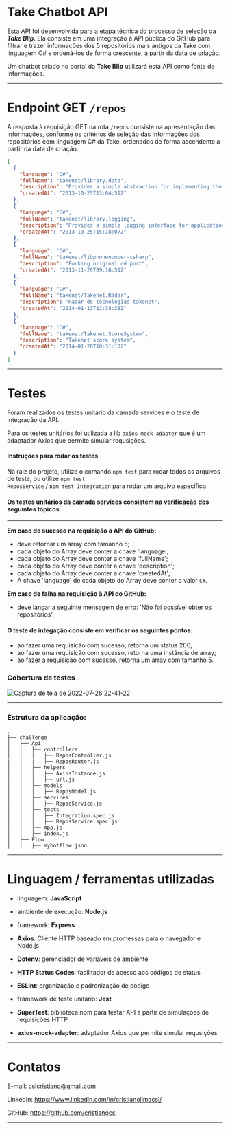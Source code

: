# Take Chatbot API

Esta API foi desenvolvida para a etapa técnica do processo de seleção da _**Take Blip**_. Ela consiste em uma integração à API pública do GitHub para filtrar e trazer informações dos 5 repositórios mais antigos da Take com linguagem C# e ordená-los de forma crescente, a partir da data de criação.

Um chatbot criado no portal da **Take Blip** utilizará esta API como fonte de informações.

------------

# Endpoint GET <code>/repos</code>

A resposta à requisição GET na rota <code>/repos</code> consiste na apresentação das informações, conforme os critérios de seleção das informações dos repositórios com linguagem C# da Take, ordenados de forma ascendente a partir da data de criação.

```json
[
  {
    "language": "C#",
    "fullName": "takenet/library.data",
    "description": "Provides a simple abstraction for implementing the repository and unit of work patterns for data-enabled applications",
    "createdAt": "2013-10-25T13:04:51Z"
  },
  {
    "language": "C#",
    "fullName": "takenet/library.logging",
    "description": "Provides a simple logging interface for applications and some basic implementations of this interface",
    "createdAt": "2013-10-25T15:18:07Z"
  },
  {
    "language": "C#",
    "fullName": "takenet/libphonenumber-csharp",
    "description": "Forking original c# port",
    "createdAt": "2013-11-29T09:16:51Z"
  },
  {
    "language": "C#",
    "fullName": "takenet/Takenet.Radar",
    "description": "Radar de tecnologias takenet",
    "createdAt": "2014-01-13T11:38:38Z"
  },
  {
    "language": "C#",
    "fullName": "takenet/Takenet.ScoreSystem",
    "description": "Takenet score system",
    "createdAt": "2014-01-28T10:31:10Z"
  }
]
```

------------

# Testes

Foram realizados os testes unitário da camada services e o teste de integração da API.

Para os testes unitários foi utilizada a lib <code>axios-mock-adapter</code> que é um adaptador Axios que permite simular requsições.

#### Instruções para rodar os testes

Na raiz do projeto, utilize o comando <code>npm test</code> para rodar todos os arquivos de teste, ou utilize <code>npm test ReposService</code> / <code>npm test Integration</code> para rodar um arquivo específico.

#### **Os testes unitários da camada services consistem na verificação dos seguintes tópicos:**

---

**Em caso de sucesso na requisição à API do GitHub:**
- deve retornar um array com tamanho 5;
- cada objeto do Array deve conter a chave 'language';
- cada objeto do Array deve conter a chave 'fullName';
- cada objeto do Array deve conter a chave 'description';
- cada objeto do Array deve conter a chave 'createdAt';
- A chave 'language' de cada objeto do Array deve conter o valor <code>C#</code>.

**Em caso de falha na requisição à API do GitHub:**
- deve lançar a seguinte mensagem de erro: 'Não foi possível obter os repositórios'.

#### **O teste de integação consiste em verificar os seguintes pontos:**

- ao fazer uma requisição com sucesso, retorna um status 200;
- ao fazer uma requisição com sucesso, retorna uma instância de array;
- ao fazer a requisição com sucesso, retorna um array com tamanho 5.

### **Cobertura de testes**

![Captura de tela de 2022-07-26 22-41-22](https://user-images.githubusercontent.com/82241160/181142098-5773a3ed-9bb1-4c75-b93f-e76d67584267.png)

------------

### Estrutura da aplicação:
```shell
.
├── challenge
│   ├── Api
│   │   ├── controllers
│   │   │   ├── ReposController.js
|   |   |   ├── ReposRouter.js
│   │   ├── helpers
│   │   │   ├── AxiosInstance.js
│   │   │   ├── url.js
│   │   ├── models
│   │   │   ├── ReposModel.js
│   │   ├── services
│   │   │   ├── ReposService.js
│   │   ├── tests
│   │   │   ├── Integration.spec.js
│   │   │   ├── ReposService.spec.js
│   │   ├── App.js
│   │   ├── index.js
│   ├── Flow
│   │   ├── mybotflow.json
```

------------

# Linguagem / ferramentas utilizadas

- linguagem: **JavaScript**
- ambiente de execução: **Node.js**
- framework: **Express**

- **Axios**: Cliente HTTP baseado em promessas para o navegador e Node.js
- **Dotenv**: gerenciador de variáveis de ambiente
- **HTTP Status Codes**: facilitador de acesso aos códigos de status
- **ESLint**: organização e padronização de código

- framework de teste unitário: **Jest**
- **SuperTest**: biblioteca npm para testar API a partir de simulações de requisições HTTP
- **axios-mock-adapter**: adaptador Axios que permite simular requsições

---

# Contatos


E-mail: cslcristiano@gmail.com

LinkedIn: https://www.linkedin.com/in/cristianolimacsl/

GitHub: https://github.com/cristianocsl

---
